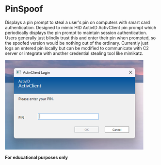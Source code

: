 # PinSpoof

Displays a pin prompt to steal a user's pin on computers with smart card authentication. Designed to mimic HID ActivID ActivClient pin prompt which periodically displays the pin prompt to maintain session authentication. Users generally just blindly trust this and enter their pin when prompted, so the spoofed version would be nothing out of the ordinary. Currently just logs an entered pin locally but can be modified to communicate with C2 server or integrate with another credential stealing tool like mimikatz.

![](img/screenshot.png)

**For educational purposes only**
